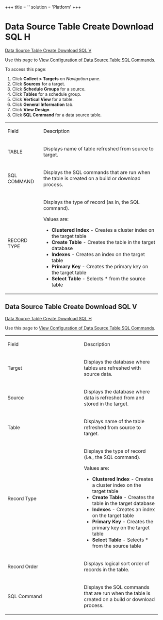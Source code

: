+++
title = ''
solution = 'Platform'
+++

# <span id="top"></span>Data Source Table Create Download SQL H

[Data Source Table Create Download SQL V](#Data_Source_Table_Create1)

<div class="use">

Use this page to [View Configuration of Data Source Table SQL
Commands](../Use_Cases/View_Configuration_of_Data_Source_Table_SQL_Commands.htm).

</div>

To access this page:

1.  Click <span style="font-weight: bold;">Collect \> Targets</span> on
    <span style="font-style: italic;">Navigation</span> pane.
2.  Click <span style="font-weight: bold;">Sources</span> for a target.
3.  Click <span style="font-weight: bold;">Schedule Groups</span> for a
    source.
4.  Click <span style="font-weight: bold;">Tables</span> for a schedule
    group.
5.  Click <span style="font-weight: bold;">Vertical View</span> for a
    table.
6.  Click <span style="font-weight: bold;">General Information</span>
    tab.
7.  Click <span style="font-weight: bold;">View Design</span>.
8.  Click<span style="font-weight: bold;"> SQL Command</span> for a data
    source table.

<table>
<tbody>
<tr class="odd">
<td><p>Field</p></td>
<td><p>Description</p></td>
</tr>
<tr class="even">
<td><p>TABLE</p></td>
<td><p>Displays name of table refreshed from source to target.</p></td>
</tr>
<tr class="odd">
<td><p>SQL COMMAND</p></td>
<td><p>Displays the SQL commands that are run when the table is created on a build or download process.</p></td>
</tr>
<tr class="even">
<td><p>RECORD TYPE</p></td>
<td><p>Displays the type of record (as in, the SQL command).</p>
<p>Values are:</p>
<ul>
<li><strong>Clustered Index</strong> - Creates a cluster index on the target table</li>
<li><strong>Create Table</strong> - Creates the table in the target database</li>
<li><strong>Indexes</strong> - Creates an index on the target table</li>
<li><strong>Primary Key</strong> - Creates the primary key on the target table</li>
<li><strong>Select Table</strong> - Selects * from the source table</li>
</ul></td>
</tr>
</tbody>
</table>

## <span id="Data_Source_Table_Create1"></span>Data Source Table Create Download SQL V

[Data Source Table Create Download SQL H](#top)

<div class="use">

Use this page to [View Configuration of Data Source Table SQL
Commands](../Use_Cases/View_Configuration_of_Data_Source_Table_SQL_Commands.htm).

</div>

<table>
<colgroup>
<col style="width: 50%" />
<col style="width: 50%" />
</colgroup>
<tbody>
<tr class="odd">
<td><p>Field</p></td>
<td><p>Description</p></td>
</tr>
<tr class="even">
<td><p>Target</p></td>
<td><p>Displays the database where tables are refreshed with source data.</p></td>
</tr>
<tr class="odd">
<td><p>Source</p></td>
<td><p>Displays the database where data is refreshed from and stored in the target.</p></td>
</tr>
<tr class="even">
<td><p>Table</p></td>
<td><p>Displays name of the table refreshed from source to target.</p></td>
</tr>
<tr class="odd">
<td><p>Record Type</p></td>
<td><p>Displays the type of record (i.e., the SQL command).</p>
<p>Values are:</p>
<ul>
<li><strong>Clustered Index</strong> - Creates a cluster index on the target table</li>
<li><strong>Create Table</strong> - Creates the table in the target database</li>
<li><strong>Indexes</strong> - Creates an index on the target table</li>
<li><strong>Primary Key</strong> - Creates the primary key on the target table</li>
<li><strong>Select Table</strong> - Selects * from the source table</li>
</ul></td>
</tr>
<tr class="even">
<td><p>Record Order</p></td>
<td><p>Displays logical sort order of records in the table.</p></td>
</tr>
<tr class="odd">
<td><p>SQL Command</p></td>
<td><p>Displays the SQL commands that are run when the table is created on a build or download process.</p></td>
</tr>
</tbody>
</table>
